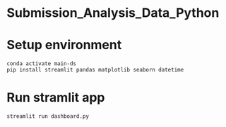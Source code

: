 # Submission_Analysis_Data_Python

# Setup environment
```
conda activate main-ds
pip install streamlit pandas matplotlib seaborn datetime
```
# Run stramlit app
```
streamlit run dashboard.py
```

